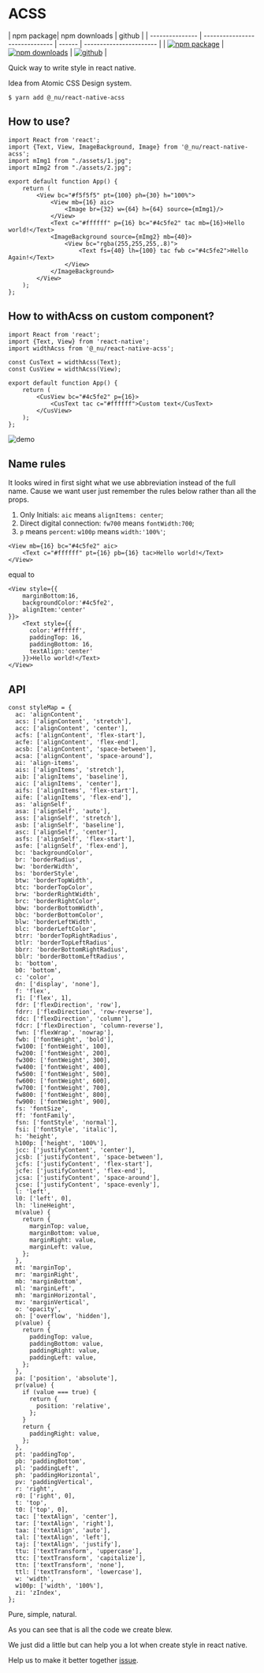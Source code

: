 # ACSS

| npm package| npm downloads |  github |
| --------------- | ------------------------------ | ------ | ----------------------- |
| [![npm package][npm-badge]][npm-url] | [![npm downloads][npm-downloads]][npm-url] | [![github][git-badge]][git-url] |


[npm-badge]: https://img.shields.io/npm/v/@_nu/react-native-acss.svg
[npm-url]: https://www.npmjs.org/package/@_nu/react-native-acss
[npm-downloads]: https://img.shields.io/npm/dw/@_nu/react-native-acss
[git-url]: https://github.com/nu-system/react-native-acss
[git-badge]: https://img.shields.io/github/stars/nu-system/react-native-acss.svg?style=social

Quick way to write style in react native.

Idea from Atomic CSS Design system.

```
$ yarn add @_nu/react-native-acss
```

## How to use?

```JSX
import React from 'react';
import {Text, View, ImageBackground, Image} from '@_nu/react-native-acss';
import mImg1 from "./assets/1.jpg";
import mImg2 from "./assets/2.jpg";

export default function App() {
    return (
        <View bc="#f5f5f5" pt={100} ph={30} h="100%">
            <View mb={16} aic>
                <Image br={32} w={64} h={64} source={mImg1}/>
            </View>
            <Text c="#ffffff" p={16} bc="#4c5fe2" tac mb={16}>Hello world!</Text>
            <ImageBackground source={mImg2} mb={40}>
                <View bc="rgba(255,255,255,.8)">
                    <Text fs={40} lh={100} tac fwb c="#4c5fe2">Hello Again!</Text>
                </View>
            </ImageBackground>
        </View>
    );
};
```

## How to withAcss on custom component?

```JSX
import React from 'react';
import {Text, View} from 'react-native';
import widthAcss from '@_nu/react-native-acss';

const CusText = widthAcss(Text);
const CusView = widthAcss(View);

export default function App() {
    return (
        <CusView bc="#4c5fe2" p={16}>
            <CusText tac c="#ffffff">Custom text</CusText>
        </CusView>
    );
};
```

![demo](demo.png)

## Name rules

It looks wired in first sight what we use abbreviation instead of the full name. Cause we want user just remember the rules below rather than all the props.

1. Only Initials: `aic` means `alignItems: center`;
2. Direct digital connection: `fw700` means `fontWidth:700`;
4. `p` means `percent`: `w100p` means `width:'100%'`;

```JSX
<View mb={16} bc="#4c5fe2" aic>
    <Text c="#ffffff" pt={16} pb={16} tac>Hello world!</Text>
</View>
```

equal to

```JSX
<View style={{
    marginBottom:16,
    backgroundColor:'#4c5fe2',
    alignItem:'center'
}}>
    <Text style={{
      color:'#ffffff',
      paddingTop: 16,
      paddingBottom: 16,
      textAlign:'center'
    }}>Hello world!</Text>
</View>
```

## API

```JSX
const styleMap = {
  ac: 'alignContent',
  acs: ['alignContent', 'stretch'],
  acc: ['alignContent', 'center'],
  acfs: ['alignContent', 'flex-start'],
  acfe: ['alignContent', 'flex-end'],
  acsb: ['alignContent', 'space-between'],
  acsa: ['alignContent', 'space-around'],
  ai: 'align-items',
  ais: ['alignItems', 'stretch'],
  aib: ['alignItems', 'baseline'],
  aic: ['alignItems', 'center'],
  aifs: ['alignItems', 'flex-start'],
  aife: ['alignItems', 'flex-end'],
  as: 'alignSelf',
  asa: ['alignSelf', 'auto'],
  ass: ['alignSelf', 'stretch'],
  asb: ['alignSelf', 'baseline'],
  asc: ['alignSelf', 'center'],
  asfs: ['alignSelf', 'flex-start'],
  asfe: ['alignSelf', 'flex-end'],
  bc: 'backgroundColor',
  br: 'borderRadius',
  bw: 'borderWidth',
  bs: 'borderStyle',
  btw: 'borderTopWidth',
  btc: 'borderTopColor',
  brw: 'borderRightWidth',
  brc: 'borderRightColor',
  bbw: 'borderBottomWidth',
  bbc: 'borderBottomColor',
  blw: 'borderLeftWidth',
  blc: 'borderLeftColor',
  btrr: 'borderTopRightRadius',
  btlr: 'borderTopLeftRadius',
  bbrr: 'borderBottomRightRadius',
  bblr: 'borderBottomLeftRadius',
  b: 'bottom',
  b0: 'bottom',
  c: 'color',
  dn: ['display', 'none'],
  f: 'flex',
  f1: ['flex', 1],
  fdr: ['flexDirection', 'row'],
  fdrr: ['flexDirection', 'row-reverse'],
  fdc: ['flexDirection', 'column'],
  fdcr: ['flexDirection', 'column-reverse'],
  fwn: ['flexWrap', 'nowrap'],
  fwb: ['fontWeight', 'bold'],
  fw100: ['fontWeight', 100],
  fw200: ['fontWeight', 200],
  fw300: ['fontWeight', 300],
  fw400: ['fontWeight', 400],
  fw500: ['fontWeight', 500],
  fw600: ['fontWeight', 600],
  fw700: ['fontWeight', 700],
  fw800: ['fontWeight', 800],
  fw900: ['fontWeight', 900],
  fs: 'fontSize',
  ff: 'fontFamily',
  fsn: ['fontStyle', 'normal'],
  fsi: ['fontStyle', 'italic'],
  h: 'height',
  h100p: ['height', '100%'],
  jcc: ['justifyContent', 'center'],
  jcsb: ['justifyContent', 'space-between'],
  jcfs: ['justifyContent', 'flex-start'],
  jcfe: ['justifyContent', 'flex-end'],
  jcsa: ['justifyContent', 'space-around'],
  jcse: ['justifyContent', 'space-evenly'],
  l: 'left',
  l0: ['left', 0],
  lh: 'lineHeight',
  m(value) {
    return {
      marginTop: value,
      marginBottom: value,
      marginRight: value,
      marginLeft: value,
    };
  },
  mt: 'marginTop',
  mr: 'marginRight',
  mb: 'marginBottom',
  ml: 'marginLeft',
  mh: 'marginHorizontal',
  mv: 'marginVertical',
  o: 'opacity',
  oh: ['overflow', 'hidden'],
  p(value) {
    return {
      paddingTop: value,
      paddingBottom: value,
      paddingRight: value,
      paddingLeft: value,
    };
  },
  pa: ['position', 'absolute'],
  pr(value) {
    if (value === true) {
      return {
        position: 'relative',
      };
    }
    return {
      paddingRight: value,
    };
  },
  pt: 'paddingTop',
  pb: 'paddingBottom',
  pl: 'paddingLeft',
  ph: 'paddingHorizontal',
  pv: 'paddingVertical',
  r: 'right',
  r0: ['right', 0],
  t: 'top',
  t0: ['top', 0],
  tac: ['textAlign', 'center'],
  tar: ['textAlign', 'right'],
  taa: ['textAlign', 'auto'],
  tal: ['textAlign', 'left'],
  taj: ['textAlign', 'justify'],
  ttu: ['textTransform', 'uppercase'],
  ttc: ['textTransform', 'capitalize'],
  ttn: ['textTransform', 'none'],
  ttl: ['textTransform', 'lowercase'],
  w: 'width',
  w100p: ['width', '100%'],
  zi: 'zIndex',
};
```

Pure, simple, natural. 

As you can see that is all the code we create blew. 

We just did a little but can help you a lot when create style in react native.

Help us to make it better together [issue](https://github.com/nu-system/acss-react-native/issues).
